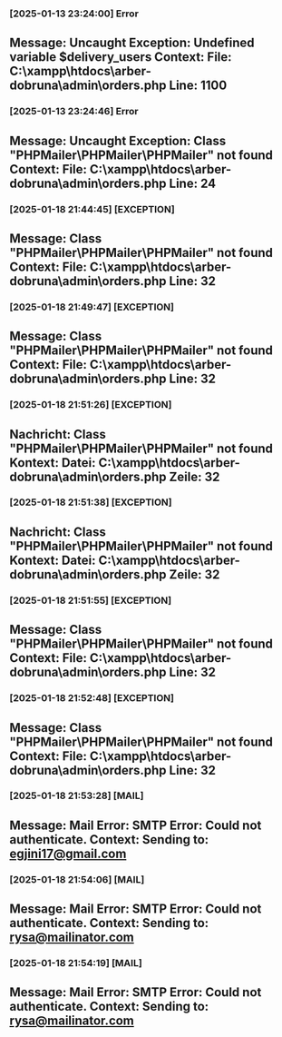 ### [2025-01-13 23:24:00] Error

**Message:** Uncaught Exception: Undefined variable $delivery_users
**Context:** File: C:\xampp\htdocs\arber-dobruna\admin\orders.php Line: 1100
---

### [2025-01-13 23:24:46] Error

**Message:** Uncaught Exception: Class &quot;PHPMailer\PHPMailer\PHPMailer&quot; not found
**Context:** File: C:\xampp\htdocs\arber-dobruna\admin\orders.php Line: 24
---

### [2025-01-18 21:44:45] [EXCEPTION]

**Message:** Class &quot;PHPMailer\PHPMailer\PHPMailer&quot; not found
**Context:** File: C:\xampp\htdocs\arber-dobruna\admin\orders.php Line: 32
---

### [2025-01-18 21:49:47] [EXCEPTION]

**Message:** Class &quot;PHPMailer\PHPMailer\PHPMailer&quot; not found
**Context:** File: C:\xampp\htdocs\arber-dobruna\admin\orders.php Line: 32
---

### [2025-01-18 21:51:26] [EXCEPTION]

**Nachricht:** Class &quot;PHPMailer\PHPMailer\PHPMailer&quot; not found
**Kontext:** Datei: C:\xampp\htdocs\arber-dobruna\admin\orders.php Zeile: 32
---

### [2025-01-18 21:51:38] [EXCEPTION]

**Nachricht:** Class &quot;PHPMailer\PHPMailer\PHPMailer&quot; not found
**Kontext:** Datei: C:\xampp\htdocs\arber-dobruna\admin\orders.php Zeile: 32
---

### [2025-01-18 21:51:55] [EXCEPTION]

**Message:** Class &quot;PHPMailer\PHPMailer\PHPMailer&quot; not found
**Context:** File: C:\xampp\htdocs\arber-dobruna\admin\orders.php Line: 32
---

### [2025-01-18 21:52:48] [EXCEPTION]

**Message:** Class &quot;PHPMailer\PHPMailer\PHPMailer&quot; not found
**Context:** File: C:\xampp\htdocs\arber-dobruna\admin\orders.php Line: 32
---

### [2025-01-18 21:53:28] [MAIL]

**Message:** Mail Error: SMTP Error: Could not authenticate.
**Context:** Sending to: egjini17@gmail.com
---

### [2025-01-18 21:54:06] [MAIL]

**Message:** Mail Error: SMTP Error: Could not authenticate.
**Context:** Sending to: rysa@mailinator.com
---

### [2025-01-18 21:54:19] [MAIL]

**Message:** Mail Error: SMTP Error: Could not authenticate.
**Context:** Sending to: rysa@mailinator.com
---

